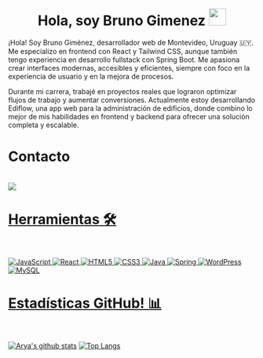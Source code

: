 <h1 align="center"><b>Hola, soy Bruno Gimenez </b><img src="https://media.giphy.com/media/hvRJCLFzcasrR4ia7z/giphy.gif" width="35"></h1>

¡Hola! Soy Bruno Giménez, desarrollador web de Montevideo, Uruguay 🇺🇾. Me especializo en frontend con React y Tailwind CSS, aunque también tengo experiencia en desarrollo fullstack con Spring Boot. Me apasiona crear interfaces modernas, accesibles y eficientes, siempre con foco en la experiencia de usuario y en la mejora de procesos.

Durante mi carrera, trabajé en proyectos reales que lograron optimizar flujos de trabajo y aumentar conversiones. Actualmente estoy desarrollando Ediflow, una app web para la administración de edificios, donde combino lo mejor de mis habilidades en frontend y backend para ofrecer una solución completa y escalable.
<br />

<h1>Contacto</h1>
<Br>

<a href="https://www.linkedin.com/in/brunomi-gimenez/">
<img src="https://img.shields.io/badge/linkedin-%230077B5.svg?style=for-the-badge&logo=linkedin&logoColor=white)"


<Br>
<h1>Herramientas 🛠️</h1>
<Br>

![JavaScript](https://img.shields.io/badge/javascript-%23323330.svg?style=for-the-badge&logo=javascript&logoColor=%23F7DF1E)
![React](https://img.shields.io/badge/react-%2320232a.svg?style=for-the-badge&logo=react&logoColor=%2361DAFB)
![HTML5](https://img.shields.io/badge/html5-%23E34F26.svg?style=for-the-badge&logo=html5&logoColor=white)
![CSS3](https://img.shields.io/badge/css3-%231572B6.svg?style=for-the-badge&logo=css3&logoColor=white)
![Java](https://img.shields.io/badge/java-%23ED8B00.svg?style=for-the-badge&logo=openjdk&logoColor=white)
![Spring](https://img.shields.io/badge/spring-%236DB33F.svg?style=for-the-badge&logo=spring&logoColor=white)
![WordPress](https://img.shields.io/badge/WordPress-%23117AC9.svg?style=for-the-badge&logo=WordPress&logoColor=white)
![MySQL](https://img.shields.io/badge/mysql-4479A1.svg?style=for-the-badge&logo=mysql&logoColor=white)

<h1>Estadísticas GitHub! 📊</h1>
<Br>
  
[![Arya's github stats](https://github-readme-stats.vercel.app/api?username=BrunoGimenez23&show_icons=true&theme=merko)](https://github.com/Aryagm/github-readme-stats) [![Top Langs](https://github-readme-stats.vercel.app/api/top-langs/?username=BrunoGimenez23&layout=compact&theme=merko)](https://github.com/Aryagm/github-readme-stats)
